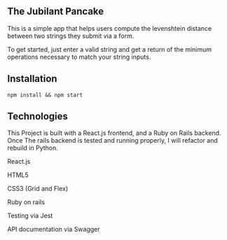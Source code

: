 The Jubilant Pancake
--------------------
This is a simple app that helps users compute the levenshtein distance between two strings they submit via a form.


To get started, just enter a valid string and get a return of the minimum operations necessary to match your string inputs.

Installation
-----------------------
`npm install && npm start`


Technologies
-----------
This Project is built with a React.js frontend, and a Ruby on Rails backend. Once The rails backend is tested and running properly, I will refactor and rebuild in Python.

React.js

HTML5

CSS3 (Grid and Flex)

Ruby on rails

Testing via Jest

API documentation via Swagger
